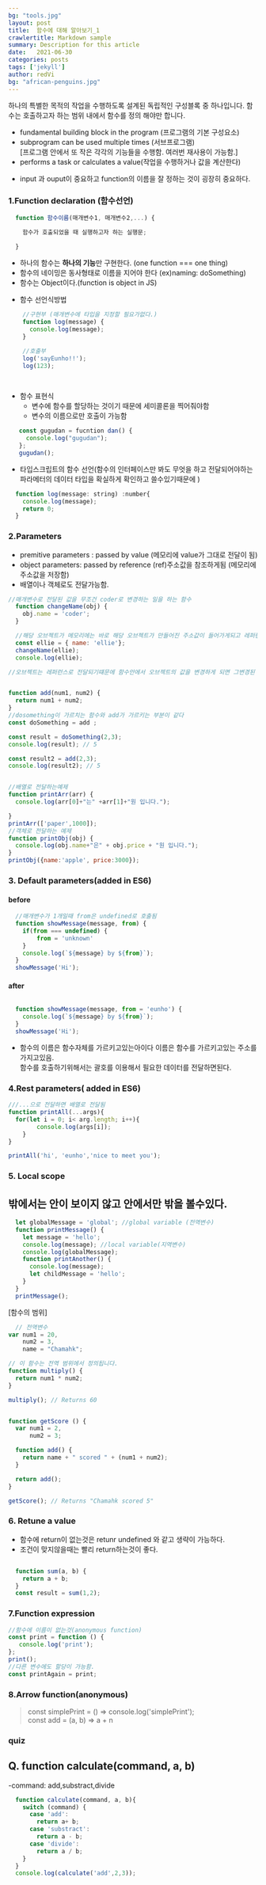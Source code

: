 ```yaml
---
bg: "tools.jpg"
layout: post
title:  함수에 대해 알아보기_1
crawlertitle: Markdown sample
summary: Description for this article
date:   2021-06-30
categories: posts
tags: ['jekyll']
author: redVi
bg: "african-penguins.jpg"
---
```


하나의 특별한 목적의 작업을 수행하도록 설계된 독립적인 구성블록 중 하나입니다.
함수는 호출하고자 하는 범위 내에서 함수를 정의 해야만 합니다.


- fundamental building block in the program (프로그램의 기본 구성요소)
- subprogram can be used multiple times (서브프로그램) <br>
  [프로그램 안에서 또 작은 각각의 기능들을 수행함. 여러번 재사용이 가능함.]
- performs a task or calculates a value(작업을 수행하거나 값을 계산한다)

* input 과 ouput이 중요하고 function의 이름을 잘 정하는 것이 굉장히 중요하다.

### 1.Function declaration (함수선언)
```javascript
  function 함수이름(매개변수1, 매개변수2,...) {

    함수가 호출되었을 때 실행하고자 하는 실행문;
  
  }
```
  - 하나의 함수는 **하나의 기능**만 구현한다. (one function === one thing)
  - 함수의 네이밍은 동사형태로 이름을 지어야 한다 (ex)naming: doSomething)
  - 함수는 Object이다.(function is object in JS)

* 함수 선언식방법
```javascript
    //구현부 (매개변수에 타입을 지정할 필요가없다.) 
    function log(message) {
      console.log(message);
    }

    //호출부
    log('sayEunho!!');
    log(123);

    
```
* 함수 표현식 
  - 변수에 함수를 할당하는 것이기 때문에 세미콜론을 찍어줘야함
  - 변수의 이름으로만 호출이 가능함
```javascript
   const gugudan = fucntion dan() {
     console.log("gugudan");
   };
   gugudan();
```

- 타입스크립트의 함수 선언(함수의 인터페이스만 봐도 무엇을 하고 전달되어야하는 파라메터의 데이터 타입을 확실하게 확인하고 쓸수있기때문에 )

```javascript
  function log(message: string) :number{
    console.log(message);
    return 0;
  }
```

### 2.Parameters
- premitive parameters : passed by value (메모리에 value가 그대로 전달이 됨)
- object parameters: passed by reference (ref)주소값을 참조하게됨 (메모리에 주소값을 저장함)
- 배열이나 객체로도 전달가능함.

```javascript
//매개변수로 전달된 값을 무조건 coder로 변경하는 일을 하는 함수
  function changeName(obj) {
    obj.name = 'coder';
  }

  //해당 오브젝트가 메모리에는 바로 해당 오브젝트가 만들어진 주소값이 들어가게되고 레퍼런스는 엘리를 가르키게 된다. 
  const ellie = { name: 'ellie'}; 
  changeName(ellie);
  console.log(ellie);

//오브젝트는 레퍼런스로 전달되기떄문에 함수안에서 오브젝트의 값을 변경하게 되면 그변경된 사항이 그대로 메모리에 전달됨


function add(num1, num2) {
  return num1 + num2;
}
//dosomething이 가르치는 함수와 add가 가르키는 부분이 같다
const doSomething = add ;

const result = doSomething(2,3);
console.log(result); // 5

const result2 = add(2,3);
console.log(result2); // 5


//배열로 전달하는예제
function printArr(arr) {
  console.log(arr[0]+"는" +arr[1]+"원 입니다.");

}
printArr(['paper',1000]);
//객체로 전달하는 예제
function printObj(obj) {
  console.log(obj.name+"은" + obj.price + "원 입니다.");
}
printObj({name:'apple', price:3000});
```

### 3. Default parameters(added in ES6)

#### before
```javascript
  //매개변수가 1개일때 from은 undefined로 호출됨
  function showMessage(message, from) {
    if(from === undefined) {
        from = 'unknown'
    }
    console.log(`${message} by ${from}`);
  }
  showMessage('Hi');

```

#### after
```javascript

  function showMessage(message, from = 'eunho') {
    console.log(`${message} by ${from}`);
  }
  showMessage('Hi');

```
- 함수의 이름은 함수자체를 가르키고있는아이다 이름은 함수를 가르키고있는 주소를 가지고있음. <br>
  함수를 호출하기위해서는 괄호를 이용해서 필요한 데이터를 전달하면된다.

### 4.Rest parameters( added in ES6)
```javascript
///...으로 전달하면 배열로 전달됨
function printAll(...args){  
  for(let i = 0; i< arg.length; i++){
		console.log(args[i]);
	}
}

printAll('hi', 'eunho','nice to meet you');

```

### 5. Local scope

## 밖에서는 안이 보이지 않고 안에서만 밖을 볼수있다.

```javascript
  let globalMessage = 'global'; //global variable (전역변수)
  function printMessage() {
    let message = 'hello';
    console.log(message); //local variable(지역변수)
    console.log(globalMessage);
    function printAnother() {
      console.log(message);
      let childMessage = 'hello';
    }
  }
  printMessage();
```
[함수의 범위]
```javascript
  // 전역변수
var num1 = 20,
    num2 = 3,
    name = "Chamahk";

// 이 함수는 전역 범위에서 정의됩니다.
function multiply() {
  return num1 * num2;
}

multiply(); // Returns 60


function getScore () {
  var num1 = 2,
      num2 = 3;

  function add() {
    return name + " scored " + (num1 + num2);
  }

  return add();
}

getScore(); // Returns "Chamahk scored 5"

```

### 6. Retune a value
- 함수에 return이 없는것은 retunr undefined 와 같고 생략이 가능하다.
- 조건이 맞지않을때는 빨리 return하는것이 좋다.

```javascript

  function sum(a, b) {
    return a + b;
  }
  const result = sum(1,2);

```

### 7.Function expression

```javascript
//함수에 이름이 없는것(anonymous function)
const print = function () {
   console.log('print');
};
print();
//다른 변수에도 할당이 가능함.
const printAgain = print;
```

### 8.Arrow function(anonymous)
> const simplePrint = ()  => console.log('simplePrint'); <br>
const add = (a, b) => a + n


### quiz

## Q. function calculate(command, a, b)
-command: add,substract,divide

```javascript
  function calculate(command, a, b){
    switch (command) {
      case 'add':
        return a+ b;
      case 'substract':
        return a - b;
      case 'divide':
        return a / b;  
    }
  }
  console.log(calculate('add',2,3));

```

